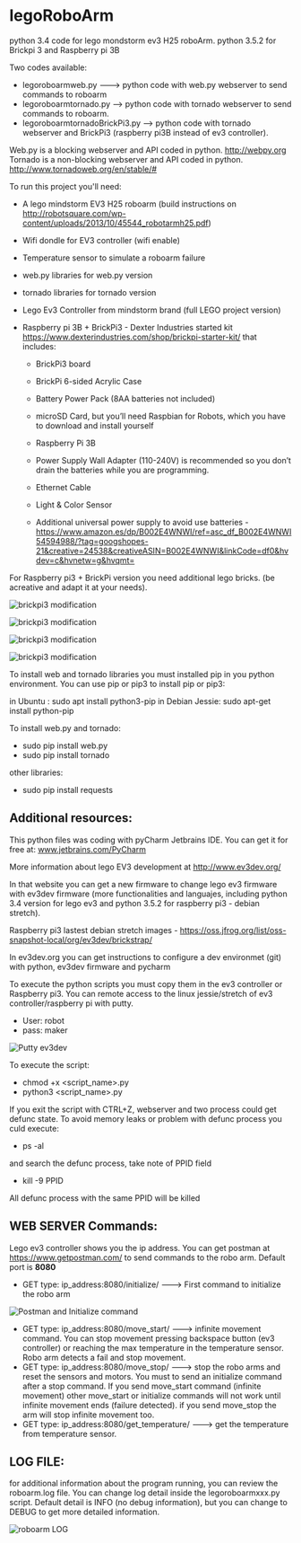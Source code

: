 # legoRoboArm
python 3.4 code for lego mondstorm ev3 H25 roboArm.
python 3.5.2 for Brickpi 3 and Raspberry pi 3B

Two codes available:

- legoroboarmweb.py ---> python code with web.py webserver to send commands to roboarm
- legoroboarmtornado.py --> python code with tornado webserver to send commands to roboarm. 
- legoroboarmtornadoBrickPi3.py --> python code with tornado webserver and BrickPi3 (raspberry pi3B instead of ev3 controller).

Web.py is a blocking webserver and API coded in python. http://webpy.org
Tornado is a non-blocking webserver and API coded in python. http://www.tornadoweb.org/en/stable/#

To run this project you'll need:

- A lego mindstorm EV3 H25 roboarm (build instructions on http://robotsquare.com/wp-content/uploads/2013/10/45544_robotarmh25.pdf)
- Wifi dondle for EV3 controller (wifi enable)
- Temperature sensor to simulate a roboarm failure
- web.py libraries for web.py version
- tornado libraries for tornado version

- Lego Ev3 Controller from mindstorm brand (full LEGO project version)
- Raspberry pi 3B + BrickPi3 - Dexter Industries started kit https://www.dexterindustries.com/shop/brickpi-starter-kit/ that includes:
    * BrickPi3 board
    * BrickPi 6-sided Acrylic Case
    * Battery Power Pack (8AA batteries not included)
    * microSD Card, but you’ll need Raspbian for Robots, which you have to download and install yourself
    * Raspberry Pi 3B
    * Power Supply Wall Adapter (110-240V) is recommended so you don’t drain the batteries while you are programming.
    * Ethernet Cable
    * Light & Color Sensor
    
    * Additional universal power supply to avoid use batteries - https://www.amazon.es/dp/B002E4WNWI/ref=asc_df_B002E4WNWI54594988/?tag=googshopes-21&creative=24538&creativeASIN=B002E4WNWI&linkCode=df0&hvdev=c&hvnetw=g&hvqmt=

For Raspberry pi3 + BrickPi version you need additional lego bricks. (be acreative and adapt it at your needs).

![brickpi3 modification](images/brickpi3_01.jpg)

![brickpi3 modification](images/brickpi3_02.jpg)

![brickpi3 modification](images/brickpi3_03.jpg)

![brickpi3 modification](images/brickpi3_04.jpg)

To install web and tornado libraries you must installed pip in you python environment. You can use pip or pip3
to install pip or pip3:

in Ubuntu       : sudo apt install python3-pip
in Debian Jessie: sudo apt-get install python-pip

To install web.py and tornado:

- sudo pip install web.py
- sudo pip install tornado

other libraries:

- sudo pip install requests

Additional resources: 
---------------------
This python files was coding with pyCharm Jetbrains IDE. You can get it for free at: www.jetbrains.com/PyCharm

More information about lego EV3 development at http://www.ev3dev.org/

In that website you can get a new firmware to change lego ev3 firmware with ev3dev firmware (more functionalities and languajes, including python 3.4 version for lego ev3 and python 3.5.2 for raspberry pi3 - debian stretch).

Raspberry pi3 lastest debian stretch images - https://oss.jfrog.org/list/oss-snapshot-local/org/ev3dev/brickstrap/

In ev3dev.org you can get instructions to configure a dev environmet (git) with python, ev3dev firmware and pycharm

To execute the python scripts you must copy them in the ev3 controller or Raspberry pi3.
You can remote access to the linux jessie/stretch of ev3 controller/raspberry pi with putty.

- User: robot
- pass: maker

![Putty ev3dev](images/Capture%20Putty%20roboarm.PNG)

To execute the script:
- chmod +x <script_name>.py
- python3 <script_name>.py

If you exit the script with CTRL+Z, webserver and two process could get defunc state. To avoid memory leaks or problem with defunc process you culd execute:

- ps -al 

and search the defunc process, take note of PPID field

- kill -9 PPID

All defunc process with the same PPID will be killed

WEB SERVER Commands:
--------------------

Lego ev3 controller shows you the ip address. You can get postman at https://www.getpostman.com/ to send commands to the robo arm. Default port is **8080**

- GET type: ip_address:8080/initialize/ ---> First command to initialize the robo arm

![Postman and Initialize command](images/Capture%20postman%20initialize.PNG)

- GET type: ip_address:8080/move_start/ ---> infinite movement command. You can stop movement pressing backspace button (ev3 controller) or reaching the max temperature in the temperature sensor. Robo arm detects a fail and stop movement.
- GET type: ip_address:8080/move_stop/  ---> stop the robo arms and reset the sensors and motors. You must to send an initialize command after a stop command. If you send move_start command (infinite movement) other move_start or initialize commands will not work until infinite movement ends (failure detected). if you send move_stop the arm will stop infinite movement too.
- GET type: ip_address:8080/get_temperature/ ---> get the temperature from temperature sensor.

LOG FILE:
--------------------

for additional information about the program running, you can review the roboarm.log file. You can change log detail inside the legoroboarmxxx.py script. Default detail is INFO (no debug information), but you can change to DEBUG to get more detailed information.

![roboarm LOG](images/Capture%20roboarmLOG.PNG)


